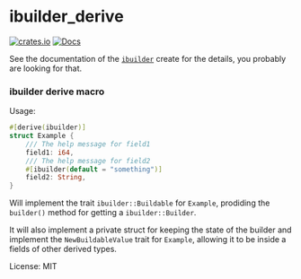 # ibuilder_derive

[![crates.io](https://img.shields.io/crates/v/ibuilder_derive.svg)](https://crates.io/crates/ibuilder_derive)
[![Docs](https://docs.rs/ibuilder_derive/badge.svg)](https://docs.rs/ibuilder_derive)

See the documentation of the [`ibuilder`](https://crates.io/crates/ibuilder) create for the details,
you probably are looking for that.

### ibuilder derive macro

Usage:
```rust
#[derive(ibuilder)]
struct Example {
    /// The help message for field1
    field1: i64,
    /// The help message for field2
    #[ibuilder(default = "something")]
    field2: String,
}
```

Will implement the trait `ibuilder::Buildable` for `Example`, prodiding the `builder()` method
for getting a `ibuilder::Builder`.

It will also implement a private struct for keeping the state of the builder and implement the
`NewBuildableValue` trait for `Example`, allowing it to be inside a fields of other derived
types.

License: MIT
